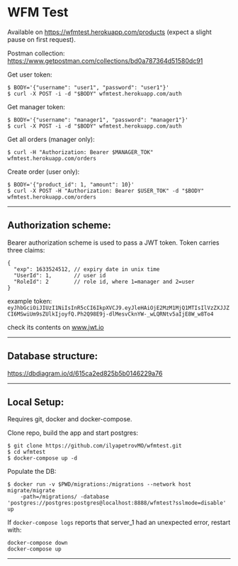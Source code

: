 # WFM Test

Available on https://wfmtest.herokuapp.com/products (expect a slight pause on first request).

Postman collection:
https://www.getpostman.com/collections/bd0a787364d51580dc91

Get user token:
```
$ BODY='{"username": "user1", "password": "user1"}'
$ curl -X POST -i -d "$BODY" wfmtest.herokuapp.com/auth
```
Get manager token:
```
$ BODY='{"username": "manager1", "password": "manager1"}'
$ curl -X POST -i -d "$BODY" wfmtest.herokuapp.com/auth
```
Get all orders (manager only):
```
$ curl -H "Authorization: Bearer $MANAGER_TOK" wfmtest.herokuapp.com/orders
```

Create order (user only):
```
$ BODY='{"product_id": 1, "amount": 10}'
$ curl -X POST -H "Authorization: Bearer $USER_TOK" -d "$BODY" wfmtest.herokuapp.com/orders
```

-----------------------------
## Authorization scheme:
Bearer authorization scheme is used to pass a JWT token. Token carries three claims:
```
{
  "exp": 1633524512, // expiry date in unix time
  "UserId": 1,       // user id
  "RoleId": 2        // role id, where 1=manager and 2=user
}
```

example token:
`eyJhbGciOiJIUzI1NiIsInR5cCI6IkpXVCJ9.eyJleHAiOjE2MzM1MjQ1MTIsIlVzZXJJZCI6MSwiUm9sZUlkIjoyfQ.Ph2Q98E9j-dlMesvCknYW-_wLQRNtv5aIjE8W_w8To4`

check its contents on www.jwt.io


------------------------------------------------------------------------
## Database structure:
https://dbdiagram.io/d/615ca2ed825b5b0146229a76

-------------------------------------------------------------------------
## Local Setup:
Requires git, docker and docker-compose.


Clone repo, build the app and start postgres:
```
$ git clone https://github.com/ilyapetrovMO/wfmtest.git
$ cd wfmtest
$ docker-compose up -d
```
 Populate the DB:
```
$ docker run -v $PWD/migrations:/migrations --network host migrate/migrate
    -path=/migrations/ -database 'postgres://postgres:postgres@localhost:8888/wfmtest?sslmode=disable' up
```

If `docker-compose logs` reports that server_1 had an unexpected error, restart with:
```
docker-compose down
docker-compose up
```
-----------------------------------
